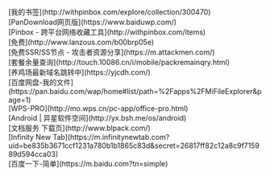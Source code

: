 
<DT>[我的书签](http://withpinbox.com/explore/collection/300470)
<DT>[PanDownload网页版](https://www.baiduwp.com/)
<DT>[Pinbox - 跨平台网络收藏工具](http://withpinbox.com/items)
<DT>[免费](http://www.lanzous.com/b00brp05e)
<DT>[免费SSR/SS节点 - 攻击者资源分享](https://m.attackmen.com/)
<DT>[套餐余量查询](http://touch.10086.cn/i/mobile/packremainqry.html)
<DT>[养鸡场最新域名跳转中](https://yjcdh.com/)
<DT>[百度网盘-我的文件](https://pan.baidu.com/wap/home#list/path=%2Fapps%2FMiFileExplorer&page=1)
<DT>[WPS-PRO](http://mo.wps.cn/pc-app/office-pro.html)
<DT>[Android | 异星软件空间](http://yx.bsh.me/os/android)
<DT>[文档服务 下载页](http://www.blpack.com/)
<DT>[Infinity New Tab](https://m.infinitynewtab.com?uid=be835b3671ccf1231a780b1b1865c83d&secret=26817ff82c12a8c9f715989d594cca03)
<DT>[百度一下-简单](https://m.baidu.com?tn=simple)
